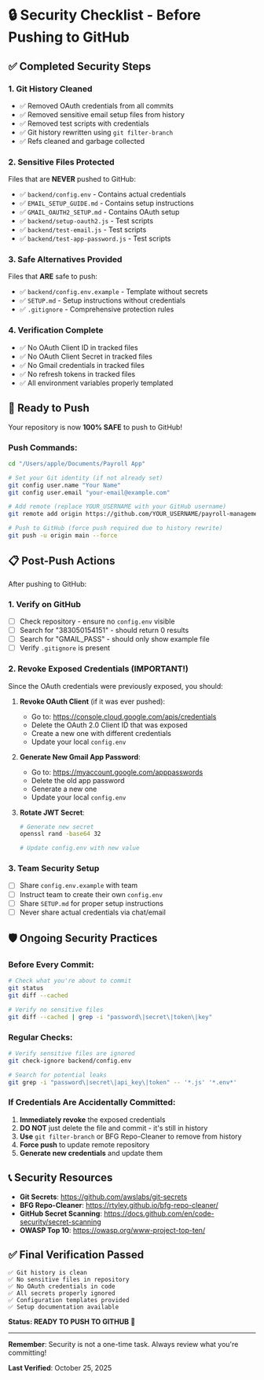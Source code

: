 # 🔒 Security Checklist - Before Pushing to GitHub

## ✅ Completed Security Steps

### 1. Git History Cleaned
- ✅ Removed OAuth credentials from all commits
- ✅ Removed sensitive email setup files from history
- ✅ Removed test scripts with credentials
- ✅ Git history rewritten using `git filter-branch`
- ✅ Refs cleaned and garbage collected

### 2. Sensitive Files Protected
Files that are **NEVER** pushed to GitHub:
- ✅ `backend/config.env` - Contains actual credentials
- ✅ `EMAIL_SETUP_GUIDE.md` - Contains setup instructions
- ✅ `GMAIL_OAUTH2_SETUP.md` - Contains OAuth setup
- ✅ `backend/setup-oauth2.js` - Test scripts
- ✅ `backend/test-email.js` - Test scripts
- ✅ `backend/test-app-password.js` - Test scripts

### 3. Safe Alternatives Provided
Files that **ARE** safe to push:
- ✅ `backend/config.env.example` - Template without secrets
- ✅ `SETUP.md` - Setup instructions without credentials
- ✅ `.gitignore` - Comprehensive protection rules

### 4. Verification Complete
- ✅ No OAuth Client ID in tracked files
- ✅ No OAuth Client Secret in tracked files
- ✅ No Gmail credentials in tracked files
- ✅ No refresh tokens in tracked files
- ✅ All environment variables properly templated

## 🚀 Ready to Push

Your repository is now **100% SAFE** to push to GitHub!

### Push Commands:

```bash
cd "/Users/apple/Documents/Payroll App"

# Set your Git identity (if not already set)
git config user.name "Your Name"
git config user.email "your-email@example.com"

# Add remote (replace YOUR_USERNAME with your GitHub username)
git remote add origin https://github.com/YOUR_USERNAME/payroll-management-system.git

# Push to GitHub (force push required due to history rewrite)
git push -u origin main --force
```

## 📋 Post-Push Actions

After pushing to GitHub:

### 1. Verify on GitHub
- [ ] Check repository - ensure no `config.env` visible
- [ ] Search for "383050154151" - should return 0 results
- [ ] Search for "GMAIL_PASS" - should only show example file
- [ ] Verify `.gitignore` is present

### 2. Revoke Exposed Credentials (IMPORTANT!)
Since the OAuth credentials were previously exposed, you should:

1. **Revoke OAuth Client** (if it was ever pushed):
   - Go to: https://console.cloud.google.com/apis/credentials
   - Delete the OAuth 2.0 Client ID that was exposed
   - Create a new one with different credentials
   - Update your local `config.env`

2. **Generate New Gmail App Password**:
   - Go to: https://myaccount.google.com/apppasswords
   - Delete the old app password
   - Generate a new one
   - Update your local `config.env`

3. **Rotate JWT Secret**:
   ```bash
   # Generate new secret
   openssl rand -base64 32
   
   # Update config.env with new value
   ```

### 3. Team Security Setup
- [ ] Share `config.env.example` with team
- [ ] Instruct team to create their own `config.env`
- [ ] Share `SETUP.md` for proper setup instructions
- [ ] Never share actual credentials via chat/email

## 🛡️ Ongoing Security Practices

### Before Every Commit:
```bash
# Check what you're about to commit
git status
git diff --cached

# Verify no sensitive files
git diff --cached | grep -i "password\|secret\|token\|key"
```

### Regular Checks:
```bash
# Verify sensitive files are ignored
git check-ignore backend/config.env

# Search for potential leaks
git grep -i "password\|secret\|api_key\|token" -- '*.js' '*.env*'
```

### If Credentials Are Accidentally Committed:
1. **Immediately revoke** the exposed credentials
2. **DO NOT** just delete the file and commit - it's still in history
3. **Use** `git filter-branch` or BFG Repo-Cleaner to remove from history
4. **Force push** to update remote repository
5. **Generate new credentials** and update them

## 📞 Security Resources

- **Git Secrets**: https://github.com/awslabs/git-secrets
- **BFG Repo-Cleaner**: https://rtyley.github.io/bfg-repo-cleaner/
- **GitHub Secret Scanning**: https://docs.github.com/en/code-security/secret-scanning
- **OWASP Top 10**: https://owasp.org/www-project-top-ten/

## ✅ Final Verification Passed

```
✅ Git history is clean
✅ No sensitive files in repository
✅ No OAuth credentials in code
✅ All secrets properly ignored
✅ Configuration templates provided
✅ Setup documentation available
```

**Status: READY TO PUSH TO GITHUB** 🚀

---

**Remember**: Security is not a one-time task. Always review what you're committing!

**Last Verified**: October 25, 2025
